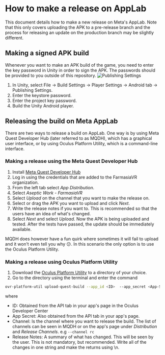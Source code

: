 # How to make a release on AppLab
This document details how to make a new release on Meta's AppLab. Note that this only covers uploading the APK to a pre-release branch and the process for releasing an update on the production branch may be slightly different.

## Making a signed APK build
Whenever you want to make an APK build of the game, you need to enter the key password in Unity in order to sign the APK. The passwords should be provided to you outside of this repository.
![Publishing Settings](img/image.png)
1. In Unity, select File -> Build Settings -> Player Settings -> Android tab -> Publishing Settings.
2. Enter the keystore password.
3. Enter the project key password.
4. Build the Unity Android player.

## Releasing the build on Meta AppLab
There are two ways to release a build on AppLab. One way is by using Meta Quest Developer Hub (later referred to as MQDH), which has a graphical user interface, or by using Oculus Platform Utility, which is a command-line interface.

### Making a release using the Meta Quest Developer Hub
1. Install [Meta Quest Developer Hub](https://developer.oculus.com/meta-quest-developer-hub)
2. Log in using the credentials that are added to the FarmasiaVR organization.
3. From the left tab select *App Distribution*.
4. Select *Aseptic Work - FarmasiaVR*
5. Select *Upload* on the channel that you want to make the release on.
6. Select or drag the APK you want to upload and click *Next*.
7. Write the release notes if you want to. This is recommended so that the users have an idea of what's changed.
8. Select *Next* and select *Upload*.
Now the APK is being uploaded and tested. After the tests have passed, the update should be immediately available.

MQDH does however have a fun quirk where sometimes it will fail to upload and it won't even tell you why :confused:. In this scenario the only option is to use the Oculus Platform Utility.

### Making a release using Oculus Platform Utility
1. Download the [Oculus Platform Utility](https://developer.oculus.com/resources/publish-reference-platform-command-line-utility/) to a directory of your choice.
2. Go to the directory using the terminal and enter the command 
```bash
ovr-platform-util upload-quest-build --app_id <ID>  --app_secret <App-Secret> --apk <path/to/Your.apk> --channel <ReleaseChannel> --notes <ReleaseNotes>
```
where
- ID: Obtained from the API tab in your app's page in the Oculus Developer Center
- App Secret: Also obtained from the API tab in your app's page.
- Channel: Is the channel where you want to release the build. The list of channels can be seen in MQDH or on the app's page under *Distribution* and *Release Channels*. e.g `--channel rc`
- Release Notes: A summary of what has changed. This will be seen by the user. This is not mandatory, but recommended. Write all of the changes in one string and make the returns using \n.
